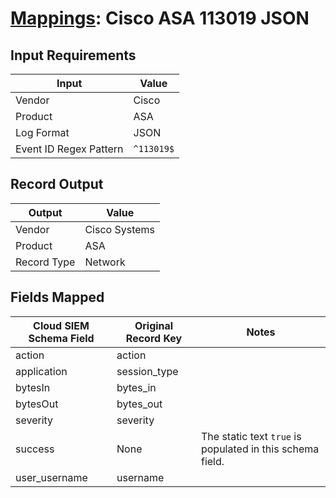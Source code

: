 # [Mappings](README.md): Cisco ASA 113019 JSON

## Input Requirements

|Input|Value|
|-----|-----|
|Vendor|Cisco|
|Product|ASA|
|Log Format|JSON|
|Event ID Regex Pattern|`^113019$`|

## Record Output

|Output|Value|
|------|-----|
|Vendor|Cisco Systems|
|Product|ASA|
|Record Type|Network|

## Fields Mapped

|Cloud SIEM Schema Field|Original Record Key|Notes|
|-----------------------|-------------------|-----|
|action|action||
|application|session_type||
|bytesIn|bytes_in||
|bytesOut|bytes_out||
|severity|severity||
|success|None|The static text `true` is populated in this schema field.|
|user_username|username||

